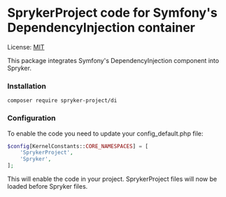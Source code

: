 # SprykerProject code for Symfony's DependencyInjection container

License: [MIT](LICENSE)

This package integrates Symfony's DependencyInjection component into Spryker.

### Installation

```
composer require spryker-project/di
```

### Configuration

To enable the code you need to update your config_default.php file:

```php
$config[KernelConstants::CORE_NAMESPACES] = [
    'SprykerProject',
    'Spryker',
];
```

This will enable the code in your project. SprykerProject files will now be loaded before Spryker files.
